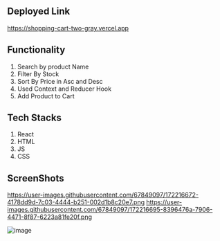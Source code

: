 ## Deployed Link

https://shopping-cart-two-gray.vercel.app

## Functionality

1. Search by product Name
2. Filter By Stock
3. Sort By Price in Asc and Desc
4. Used Context and Reducer Hook
5. Add Product to Cart

## Tech Stacks

1. React
2. HTML
3. JS
4. CSS

## ScreenShots
https://user-images.githubusercontent.com/67849097/172216672-4178dd9d-7c03-4444-b251-002d1b8c20e7.png
https://user-images.githubusercontent.com/67849097/172216695-8396476a-7906-4471-8f87-6223a81fe20f.png

![image](https://user-images.githubusercontent.com/67849097/172216672-4178dd9d-7c03-4444-b251-002d1b8c20e7.png)
